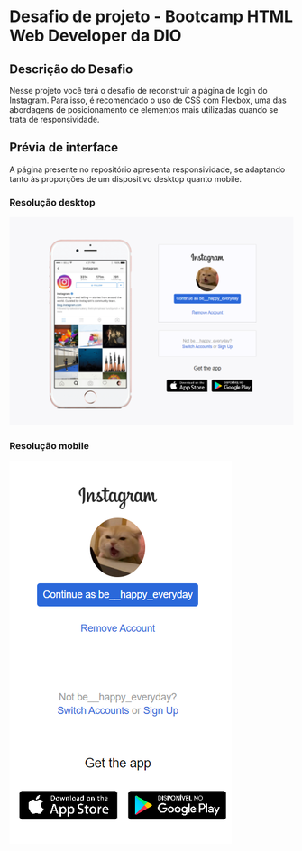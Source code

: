 # Desafio de projeto - Bootcamp HTML Web Developer da DIO

## Descrição do Desafio
Nesse projeto você terá o desafio de reconstruir a página de login do Instagram. Para isso, é recomendado o uso de CSS com Flexbox, uma das abordagens de posicionamento de elementos mais utilizadas quando se trata de responsividade. 

## Prévia de interface
A página presente no repositório apresenta responsividade, se adaptando tanto às proporções de um dispositivo desktop quanto mobile.

### Resolução desktop
<img src="https://github.com/thenamesgiu/DIO_Replica_Instagram/blob/MainBranch/previews/Desktop_preview.PNG">

### Resolução mobile
<img src="https://github.com/thenamesgiu/DIO_Replica_Instagram/blob/MainBranch/previews/Mobile_preview.PNG">
